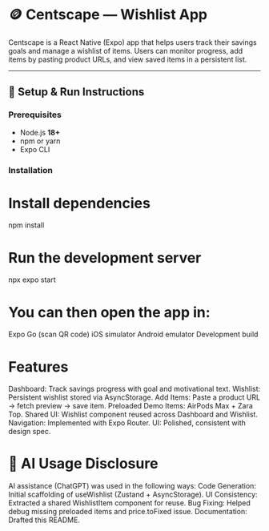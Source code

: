 # 🪙 Centscape — Wishlist App

Centscape is a React Native (Expo) app that helps users track their savings goals and manage a wishlist of items.
Users can monitor progress, add items by pasting product URLs, and view saved items in a persistent list.

---

## 🚀 Setup & Run Instructions

### Prerequisites

- Node.js **18+**
- npm or yarn
- Expo CLI

### Installation

# Install dependencies

npm install

# Run the development server

npx expo start

# You can then open the app in:

Expo Go (scan QR code)
iOS simulator
Android emulator
Development build

# Features

Dashboard: Track savings progress with goal and motivational text.
Wishlist: Persistent wishlist stored via AsyncStorage.
Add Items: Paste a product URL → fetch preview → save item.
Preloaded Demo Items: AirPods Max + Zara Top.
Shared UI: Wishlist component reused across Dashboard and Wishlist.
Navigation: Implemented with Expo Router.
UI: Polished, consistent with design spec.

# 🤖 AI Usage Disclosure

AI assistance (ChatGPT) was used in the following ways:
Code Generation: Initial scaffolding of useWishlist (Zustand + AsyncStorage).
UI Consistency: Extracted a shared WishlistItem component for reuse.
Bug Fixing: Helped debug missing preloaded items and price.toFixed issue.
Documentation: Drafted this README.
